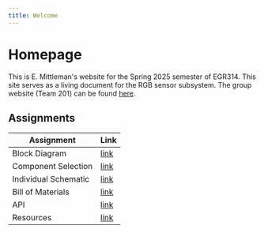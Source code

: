 ```yaml
---
title: Welcome
---
```


# Homepage
This is E. Mittleman's website for the Spring 2025 semester of EGR314. This site serves as a living document for the RGB sensor subsystem.
The group website (Team 201) can be found [here](https://asu-egr314-2025-s-201.github.io/).

## Assignments
| Assignment | Link |
|------------|------|
| Block Diagram | [link](https://e-mittl.github.io/Block%20Diagram/) |
| Component Selection | [link](https://e-mittl.github.io/Component%20Selection/) | 
| Individual Schematic | [link](https://e-mittl.github.io/Schematic/) | 
| Bill of Materials | [link](https://e-mittl.github.io/BOM/) |
| API | [link](https://e-mittl.github.io/API/) |
| Resources | [link](https://e-mittl.github.io/Resources) |